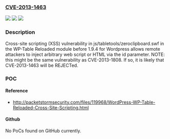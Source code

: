 ### [CVE-2013-1463](https://cve.mitre.org/cgi-bin/cvename.cgi?name=CVE-2013-1463)
![](https://img.shields.io/static/v1?label=Product&message=n%2Fa&color=blue)
![](https://img.shields.io/static/v1?label=Version&message=n%2Fa&color=blue)
![](https://img.shields.io/static/v1?label=Vulnerability&message=n%2Fa&color=brighgreen)

### Description

Cross-site scripting (XSS) vulnerability in js/tabletools/zeroclipboard.swf in the WP-Table Reloaded module before 1.9.4 for Wordpress allows remote attackers to inject arbitrary web script or HTML via the id parameter.  NOTE: this might be the same vulnerability as CVE-2013-1808.  If so, it is likely that CVE-2013-1463 will be REJECTed.

### POC

#### Reference
- http://packetstormsecurity.com/files/119968/WordPress-WP-Table-Reloaded-Cross-Site-Scripting.html

#### Github
No PoCs found on GitHub currently.

